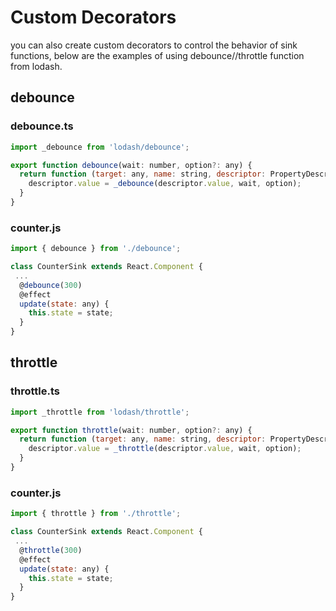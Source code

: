 # Custom Decorators

you can also create custom decorators to control the behavior of sink functions, below are the examples of using debounce//throttle function from lodash.

## debounce

### debounce.ts

```javascript
import _debounce from 'lodash/debounce';

export function debounce(wait: number, option?: any) {
  return function (target: any, name: string, descriptor: PropertyDescriptor) {
    descriptor.value = _debounce(descriptor.value, wait, option);
  }
}
```

### counter.js

```jsx
import { debounce } from './debounce';

class CounterSink extends React.Component {
 ...
  @debounce(300)
  @effect
  update(state: any) {
    this.state = state;
  }
}
```

## throttle

### throttle.ts

```javascript
import _throttle from 'lodash/throttle';

export function throttle(wait: number, option?: any) {
  return function (target: any, name: string, descriptor: PropertyDescriptor) {
    descriptor.value = _throttle(descriptor.value, wait, option);
  }
}
```

### counter.js

```jsx
import { throttle } from './throttle';

class CounterSink extends React.Component {
 ...
  @throttle(300)
  @effect
  update(state: any) {
    this.state = state;
  }
}
```


